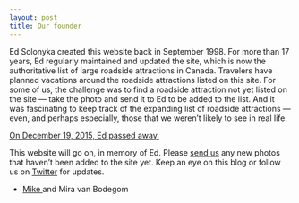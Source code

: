 ```yaml
---
layout: post
title: Our founder
---
```

Ed Solonyka created this website back in September 1998. For more than 17 years, Ed regularly maintained and updated the site, which is now the authoritative list of large roadside attractions in Canada. Travelers have planned vacations around the roadside attractions listed on this site. For some of us, the challenge was to find a roadside attraction not yet listed on the site — take the photo and send it to Ed to be added to the list. And it was fascinating to keep track of the expanding list of roadside attractions — even, and perhaps especially, those that we weren’t likely to see in real life.

[On December 19, 2015, Ed passed away.](http://yourlifemoments.ca/sitepages/obituary.asp?oid=924949)

This website will go on, in memory of Ed. Please [send us](mailto:roadsides@roadsideattractions.ca) any new photos that haven’t been added to the site yet. Keep an eye on this blog or follow us on [Twitter](https://twitter.com/Roadside_Canada) for updates.

* [Mike ](mailto:mike@roadsideattractions.ca)and Mira van Bodegom
